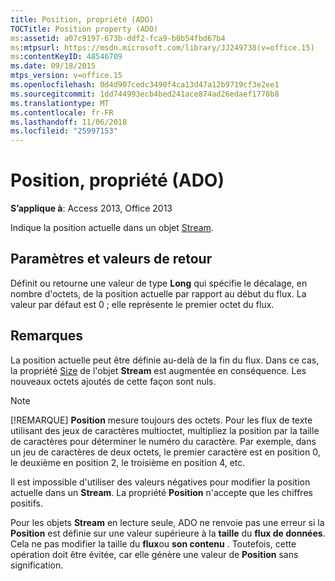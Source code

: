 ```yaml
---
title: Position, propriété (ADO)
TOCTitle: Position property (ADO)
ms:assetid: a07c9197-673b-ddf2-fca9-b0b54fbd67b4
ms:mtpsurl: https://msdn.microsoft.com/library/JJ249738(v=office.15)
ms:contentKeyID: 48546709
ms.date: 09/18/2015
mtps_version: v=office.15
ms.openlocfilehash: 0d4d907cedc3490f4ca13d47a12b9719cf3e2ee1
ms.sourcegitcommit: 1dd744993ecb4bed241ace874ad26edaef1778b8
ms.translationtype: MT
ms.contentlocale: fr-FR
ms.lasthandoff: 11/06/2018
ms.locfileid: "25997153"
---
```

# <a name="position-property-ado"></a>Position, propriété (ADO)

**S’applique à**: Access 2013, Office 2013

Indique la position actuelle dans un objet [Stream](stream-object-ado.md).

## <a name="settings-and-return-values"></a>Paramètres et valeurs de retour

Définit ou retourne une valeur de type **Long** qui spécifie le décalage, en nombre d'octets, de la position actuelle par rapport au début du flux. La valeur par défaut est 0 ; elle représente le premier octet du flux.

## <a name="remarks"></a>Remarques

La position actuelle peut être définie au-delà de la fin du flux. Dans ce cas, la propriété [Size](https://docs.microsoft.com/office/vba/access/concepts/miscellaneous/size-property-ado-stream) de l'objet **Stream** est augmentée en conséquence. Les nouveaux octets ajoutés de cette façon sont nuls.

> [!NOTE]
> [!REMARQUE] **Position** mesure toujours des octets. Pour les flux de texte utilisant des jeux de caractères multioctet, multipliez la position par la taille de caractères pour déterminer le numéro du caractère. Par exemple, dans un jeu de caractères de deux octets, le premier caractère est en position 0, le deuxième en position 2, le troisième en position 4, etc.

Il est impossible d'utiliser des valeurs négatives pour modifier la position actuelle dans un **Stream**. La propriété **Position** n'accepte que les chiffres positifs.

Pour les objets **Stream** en lecture seule, ADO ne renvoie pas une erreur si la **Position** est définie sur une valeur supérieure à la **taille** du **flux de données**. Cela ne pas modifier la taille du **flux**ou **son contenu** . Toutefois, cette opération doit être évitée, car elle génère une valeur de **Position** sans signification.


